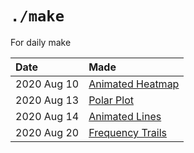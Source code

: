 # `./make`
For daily make



| Date  | Made  |
|:---|:---|
| 2020 Aug 10  | [Animated Heatmap](animated-heatmap)  |
| 2020 Aug 13  | [Polar Plot](circle-time)  |
| 2020 Aug 14  | [Animated Lines](animated-line)  |
| 2020 Aug 20  | [Frequency Trails](frequency-trails)  |
